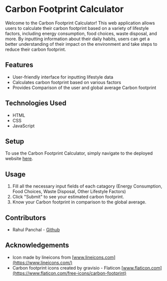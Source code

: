# Carbon Footprint Calculator

Welcome to the Carbon Footprint Calculator! This web application allows users to calculate their carbon footprint based on a variety of lifestyle factors, including energy consumption, food choices, waste disposal, and more. By inputting information about their daily habits, users can get a better understanding of their impact on the environment and take steps to reduce their carbon footprint.

## Features

* User-friendly interface for inputting lifestyle data
* Calculates carbon footprint based on various factors
* Provides Comparison of the user and global average Carbon footprint


## Technologies Used

* HTML
* CSS
* JavaScript

## Setup

To use the Carbon Footprint Calculator, simply navigate to the deployed website [here](https://rahulpanchal0106.github.io/CarbonFootPrintCalc.github.io/).

## Usage

1. Fill all the necessary input fields of each catagory (Energy Consumption, Food Choices, Waste Disposal, Other Lifestyle Factors)
2. Click "Submit" to see your estimated carbon footprint.
3. Know your Carbon footprint in comparison to the global average.

## Contributors

* Rahul Panchal - [Github](https://github.com/rahulpanchal0106)

## Acknowledgements

* Icon made by lineicons from [www.lineicons.com](https://www.lineicons.com/)
* Carbon footprint icons created by gravisio - Flaticon [www.flaticon.com](https://www.flaticon.com/free-icons/carbon-footprint)


